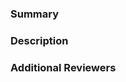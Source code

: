 ### Summary

<!--- General summary / title -->

### Description

<!--- Details of what you changed -->

### Additional Reviewers

<!-- Any additional reviewers -->